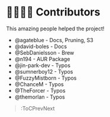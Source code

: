 # 🙋‍♀️🙋‍♂️ Contributors

This amazing people helped the project!

- @agateblue - Docs, Pruning, S3
- @david-boles - Docs
- @SebDanielsson - Brew
- @n194 - AUR Package
- @jin-park-dev - Typos
- @sumnerboy12 - Typos
- @FuzzyMistborn - Typos
- @ChanceM - Typos
- @TheForcer - Typos
- @themorlan - Typos

> :ToCPrevNext
